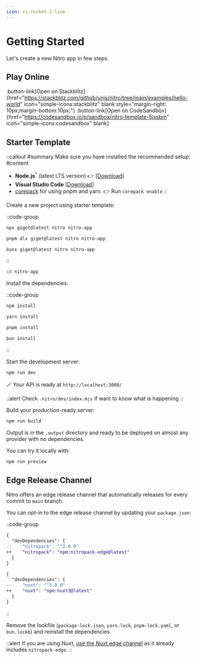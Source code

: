 ```yaml
---
icon: ri:rocket-2-line
---
```


# Getting Started

Let's create a new Nitro app in few steps.

## Play Online

:button-link[Open on Stackblitz]{href="https://stackblitz.com/github/unjs/nitro/tree/main/examples/hello-world" icon="simple-icons:stackblitz" blank style="margin-right: 10px;margin-bottom:10px;"}
:button-link[Open on CodeSandbox]{href="https://codesandbox.io/p/sandbox/nitro-template-5jssbm" icon="simple-icons:codesandbox" blank}

## Starter Template

::callout
#summary
Make sure you have installed the recommended setup:
#content
* **Node.js**<sup>*</sup> (latest LTS version) 👉 [[Download](https://nodejs.org/en/download/)]
* **Visual Studio Code**  [[Download](https://code.visualstudio.com/)]
* [corepack](https://nodejs.org/api/corepack.html) for using pnpm and yarn. 👉 Run `corepack enable`
::

Create a new project using starter template:

::code-group

```bash [npx]
npx giget@latest nitro nitro-app
```

```bash [pnpm]
pnpm dlx giget@latest nitro nitro-app
```

```bash [bun]
bunx giget@latest nitro nitro-app
```

::

```sh
cd nitro-app
```

Install the dependencies:

::code-group

```bash [npm]
npm install
```

```bash [yarn]
yarn install
```

```bash [pnpm]
pnpm install
```

```bash [bun]
bun install
```

::


Start the development server:

```bash
npm run dev
```

🪄 Your API is ready at `http://localhost:3000/`

::alert
Check `.nitro/dev/index.mjs` if want to know what is happening
::

Build your production-ready server:

```bash
npm run build
````

Output is in the `.output` directory and ready to be deployed on almost any provider with no dependencies.

You can try it locally with:

```bash
npm run preview
```


## Edge Release Channel

Nitro offers an edge release channel that automatically releases for every commit to `main` branch.

You can opt-in to the edge release channel by updating your `package.json`:

::code-group
```diff [Nitro]
{
  "devDependencies": {
--    "nitropack": "^2.0.0"
++    "nitropack": "npm:nitropack-edge@latest"
  }
}
```
```diff [Nuxt]
{
  "devDependencies": {
--    "nuxt": "^3.0.0"
++    "nuxt": "npm:nuxt3@latest"
  }
}
```
::

Remove the lockfile (`package-lock.json`, `yarn.lock`, `pnpm-lock.yaml`, or `bun.lockb`) and reinstall the dependencies.

::alert
If you are using Nuxt, [use the Nuxt edge channel](https://nuxt.com/docs/guide/going-further/edge-channel#opting-into-the-edge-channel) as it already includes `nitropack-edge`.
::


